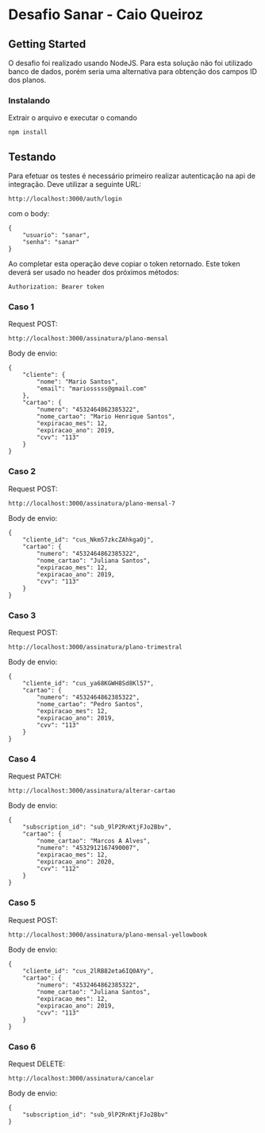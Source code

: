 # Desafio Sanar - Caio Queiroz

## Getting Started

O desafio foi realizado usando NodeJS. Para esta solução não foi utilizado banco de dados, porém seria uma alternativa para obtenção dos campos ID dos planos.

### Instalando

Extrair o arquivo e executar o comando

```
npm install
```

## Testando

Para efetuar os testes é necessário primeiro realizar autenticação na api de integração.
Deve utilizar a seguinte URL:

```
http://localhost:3000/auth/login
```
com o body:

```
{
	"usuario": "sanar",
	"senha": "sanar"
}
```

Ao completar esta operação deve copiar o token retornado. 
Este token deverá ser usado no header dos próximos métodos:
```
Authorization: Bearer token 
```

### Caso 1

Request POST:
```
http://localhost:3000/assinatura/plano-mensal
```

Body de envio:
```
{
    "cliente": {
        "nome": "Mario Santos",
        "email": "mariosssss@gmail.com"
    },
    "cartao": {
        "numero": "4532464862385322",
        "nome_cartao": "Mario Henrique Santos",
        "expiracao_mes": 12,
        "expiracao_ano": 2019,
        "cvv": "113"
    }
}
```

### Caso 2

Request POST:
```
http://localhost:3000/assinatura/plano-mensal-7
```

Body de envio:

```
{
    "cliente_id": "cus_Nkm57zkcZAhkgaOj",
    "cartao": {
        "numero": "4532464862385322",
        "nome_cartao": "Juliana Santos",
        "expiracao_mes": 12,
        "expiracao_ano": 2019,
        "cvv": "113"
    }
}
```

### Caso 3

Request POST:
```
http://localhost:3000/assinatura/plano-trimestral
```

Body de envio:

```
{
    "cliente_id": "cus_ya68KGWH8Sd8Kl57",
    "cartao": {
        "numero": "4532464862385322",
        "nome_cartao": "Pedro Santos",
        "expiracao_mes": 12,
        "expiracao_ano": 2019,
        "cvv": "113"
    }
}
```

### Caso 4

Request PATCH:
```
http://localhost:3000/assinatura/alterar-cartao
```

Body de envio:

```
{
	"subscription_id": "sub_9lP2RnKtjFJo2Bbv",
	"cartao": {
		"nome_cartao": "Marcos A Alves",
		"numero": "4532912167490007",
		"expiracao_mes": 12,
		"expiracao_ano": 2020,
		"cvv": "112"
	}
}
```


### Caso 5

Request POST:
```
http://localhost:3000/assinatura/plano-mensal-yellowbook
```

Body de envio:

```
{
    "cliente_id": "cus_2lRB82eta6IQ0AYy",
    "cartao": {
        "numero": "4532464862385322",
        "nome_cartao": "Juliana Santos",
        "expiracao_mes": 12,
        "expiracao_ano": 2019,
        "cvv": "113"
    }
}
```

### Caso 6

Request DELETE:
```
http://localhost:3000/assinatura/cancelar
```

Body de envio:

```
{
	"subscription_id": "sub_9lP2RnKtjFJo2Bbv"
}
```
